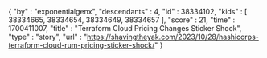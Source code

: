 {
  "by" : "exponentialgenx",
  "descendants" : 4,
  "id" : 38334102,
  "kids" : [ 38334665, 38334654, 38334649, 38334657 ],
  "score" : 21,
  "time" : 1700411007,
  "title" : "Terraform Cloud Pricing Changes Sticker Shock",
  "type" : "story",
  "url" : "https://shavingtheyak.com/2023/10/28/hashicorps-terraform-cloud-rum-pricing-sticker-shock/"
}

